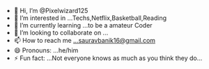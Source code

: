 - 👋 Hi, I’m @Pixelwizard125
- 👀 I’m interested in ...Techs,Netflix,Basketball,Reading
- 🌱 I’m currently learning ...to be a amateur Coder
- 💞️ I’m looking to collaborate on ...
- 📫 How to reach me ...sauravbanik16@gmail.com
- 😄 Pronouns: ...he/him
- ⚡ Fun fact: ...Not everyone knows as much as you think they do...

<!---
Pixelwizard125/Pixelwizard125 is a ✨ special ✨ repository because its `README.md` (this file) appears on your GitHub profile.
You can click the Preview link to take a look at your changes.
--->
